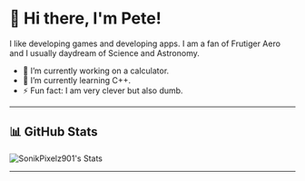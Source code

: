 # 👋 Hi there, I'm Pete!  

I like developing games and developing apps. I am a fan of Frutiger Aero and I usually daydream of Science and Astronomy.

- 🔭 I’m currently working on a calculator.
- 🌱 I’m currently learning C++.
- ⚡ Fun fact: I am very clever but also dumb.

---

## 📊 GitHub Stats  
![SonikPixelz901's Stats](https://github-readme-stats.vercel.app/api?username=SonikPixelz901&show_icons=true&theme=blue-green)  

---
